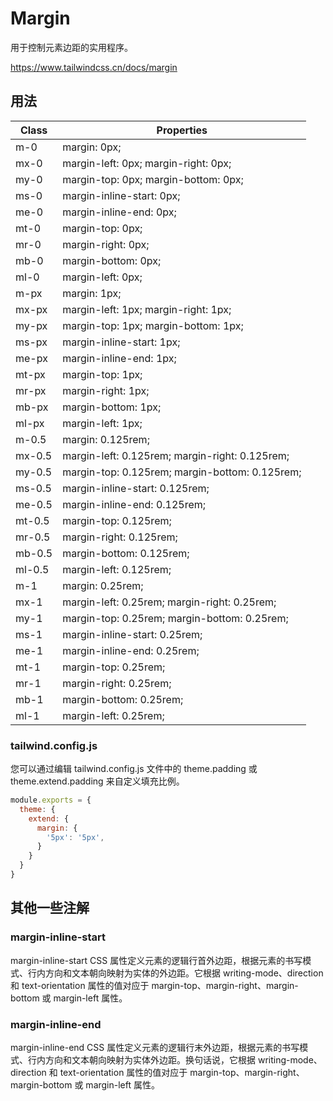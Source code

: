 # Margin

用于控制元素边距的实用程序。

<https://www.tailwindcss.cn/docs/margin>

## 用法

| Class  | Properties                                     |
| ------ | ---------------------------------------------- |
| m-0    | margin: 0px;                                   |
| mx-0   | margin-left: 0px; margin-right: 0px;           |
| my-0   | margin-top: 0px; margin-bottom: 0px;           |
| ms-0   | margin-inline-start: 0px;                      |
| me-0   | margin-inline-end: 0px;                        |
| mt-0   | margin-top: 0px;                               |
| mr-0   | margin-right: 0px;                             |
| mb-0   | margin-bottom: 0px;                            |
| ml-0   | margin-left: 0px;                              |
| m-px   | margin: 1px;                                   |
| mx-px  | margin-left: 1px; margin-right: 1px;           |
| my-px  | margin-top: 1px; margin-bottom: 1px;           |
| ms-px  | margin-inline-start: 1px;                      |
| me-px  | margin-inline-end: 1px;                        |
| mt-px  | margin-top: 1px;                               |
| mr-px  | margin-right: 1px;                             |
| mb-px  | margin-bottom: 1px;                            |
| ml-px  | margin-left: 1px;                              |
| m-0.5  | margin: 0.125rem;                              |
| mx-0.5 | margin-left: 0.125rem; margin-right: 0.125rem; |
| my-0.5 | margin-top: 0.125rem; margin-bottom: 0.125rem; |
| ms-0.5 | margin-inline-start: 0.125rem;                 |
| me-0.5 | margin-inline-end: 0.125rem;                   |
| mt-0.5 | margin-top: 0.125rem;                          |
| mr-0.5 | margin-right: 0.125rem;                        |
| mb-0.5 | margin-bottom: 0.125rem;                       |
| ml-0.5 | margin-left: 0.125rem;                         |
| m-1    | margin: 0.25rem;                               |
| mx-1   | margin-left: 0.25rem; margin-right: 0.25rem;   |
| my-1   | margin-top: 0.25rem; margin-bottom: 0.25rem;   |
| ms-1   | margin-inline-start: 0.25rem;                  |
| me-1   | margin-inline-end: 0.25rem;                    |
| mt-1   | margin-top: 0.25rem;                           |
| mr-1   | margin-right: 0.25rem;                         |
| mb-1   | margin-bottom: 0.25rem;                        |
| ml-1   | margin-left: 0.25rem;                          |


### tailwind.config.js

您可以通过编辑 tailwind.config.js 文件中的 theme.padding 或 theme.extend.padding 来自定义填充比例。

```js
module.exports = {
  theme: {
    extend: {
      margin: {
        '5px': '5px',
      }
    }
  }
}
```

## 其他一些注解

### margin-inline-start

margin-inline-start CSS 属性定义元素的逻辑行首外边距，根据元素的书写模式、行内方向和文本朝向映射为实体的外边距。它根据 writing-mode、direction 和 text-orientation 属性的值对应于 margin-top、margin-right、margin-bottom 或 margin-left 属性。

### margin-inline-end

margin-inline-end CSS 属性定义元素的逻辑行末外边距，根据元素的书写模式、行内方向和文本朝向映射为实体外边距。换句话说，它根据 writing-mode、direction 和 text-orientation 属性的值对应于 margin-top、margin-right、margin-bottom 或 margin-left 属性。
